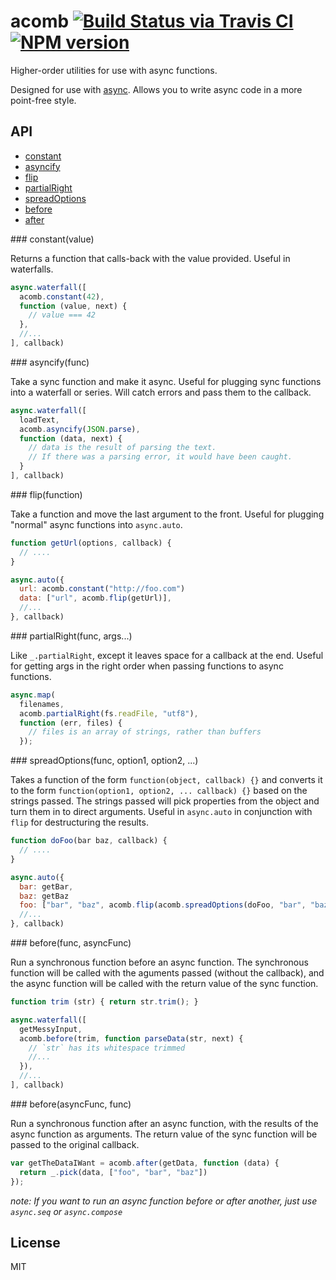 # acomb  [![Build Status via Travis CI](https://travis-ci.org/aearly/acomb.svg)](https://travis-ci.org/aearly/acomb) [![NPM version](http://img.shields.io/npm/v/acomb.svg)](https://www.npmjs.org/package/acomb)

Higher-order utilities for use with async functions.

Designed for use with [async](https://github.com/caolan/async).  Allows you to write async code in a more point-free style.

## API

* [constant](#constant)
* [asyncify](#asyncify)
* [flip](#flip)
* [partialRight](#partialRight)
* [spreadOptions](#spreadOptions)
* [before](#before)
* [after](#after)

<a name="constant">
### constant(value)

Returns a function that calls-back with the value provided.  Useful in waterfalls.

```js
async.waterfall([
  acomb.constant(42),
  function (value, next) {
    // value === 42
  },
  //...
], callback)
```


<a name="asyncify">
### asyncify(func)

Take a sync function and make it async.  Useful for plugging sync functions into a waterfall or series.  Will catch errors and pass them to the callback.

```js
async.waterfall([
  loadText,
  acomb.asyncify(JSON.parse),
  function (data, next) {
    // data is the result of parsing the text.
    // If there was a parsing error, it would have been caught.
  }
], callback)
```


<a name="flip">
### flip(function)

Take a function and move the last argument to the front.  Useful for plugging "normal" async functions into `async.auto`.

```js
function getUrl(options, callback) {
  // ....
}

async.auto({
  url: acomb.constant("http://foo.com")
  data: ["url", acomb.flip(getUrl)],
  //...
}, callback)
```



<a name="partialRight">
### partialRight(func, args...)

Like `_.partialRight`, except it leaves space for a callback at the end.  Useful for getting args in the right order when passing functions to async functions.

```js
async.map(
  filenames,
  acomb.partialRight(fs.readFile, "utf8"),
  function (err, files) {
    // files is an array of strings, rather than buffers
  });
```


<a name="spreadOptions">
### spreadOptions(func, option1, option2, ...)

Takes a function of the form `function(object, callback) {}`  and converts it to the form `function(option1, option2, ... callback) {}` based on the strings passed.  The strings passed will pick properties from the object and turn them in to direct arguments.  Useful in `async.auto` in conjunction with `flip` for destructuring the results.

```js
function doFoo(bar baz, callback) {
  // ....
}

async.auto({
  bar: getBar,
  baz: getBaz
  foo: ["bar", "baz", acomb.flip(acomb.spreadOptions(doFoo, "bar", "baz"))],
  //...
}, callback)
```


<a name="before">
### before(func, asyncFunc)

Run a synchronous function before an async function.  The synchronous function will be called with the aguments passed (without the callback), and the async function will be called with the return value of the sync function.

```js
function trim (str) { return str.trim(); }

async.waterfall([
  getMessyInput,
  acomb.before(trim, function parseData(str, next) {
    // `str` has its whitespace trimmed
    //...
  }),
  //...
], callback)

```

<a name="after">
### before(asyncFunc, func)

Run a synchronous function after an async function, with the results of the async function as arguments. The return value of the sync function will be passed to the original callback.

```js
var getTheDataIWant = acomb.after(getData, function (data) {
  return _.pick(data, ["foo", "bar", "baz"])
});
```

*note: If you want to run an async function before or after another,  just use `async.seq` or `async.compose`*



## License

MIT
